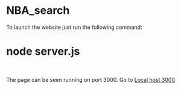# NBA_search

To launch the website just run the following command:

<h1>node server.js</h1>
<br>

The page can be seen running on port 3000. Go to <a href="localhost:3000">Local host 3000</a>

